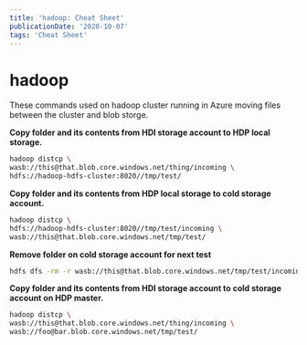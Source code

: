 ```yaml
---
title: 'hadoop: Cheat Sheet'
publicationDate: '2020-10-07'
tags: 'Cheat Sheet'
---
```


# hadoop

These commands used on hadoop cluster running in Azure moving files between the cluster and blob storge.

**Copy folder and its contents from HDI storage account to HDP local storage.**
```bash
hadoop distcp \
wasb://this@that.blob.core.windows.net/thing/incoming \
hdfs://hadoop-hdfs-cluster:8020//tmp/test/
```

**Copy folder and its contents from HDP local storage to cold storage account.**
```bash
hadoop distcp \
hdfs://hadoop-hdfs-cluster:8020//tmp/test/incoming \
wasb://this@that.blob.core.windows.net/tmp/test/
```

**Remove folder on cold storage account for next test**
```bash
hdfs dfs -rm -r wasb://this@that.blob.core.windows.net/tmp/test/incoming/
```

**Copy folder and its contents from HDI storage account to cold storage account on HDP master.**
```bash
hadoop distcp \
wasb://this@that.blob.core.windows.net/thing/incoming \
wasb://foo@bar.blob.core.windows.net/tmp/test/
```
